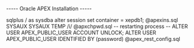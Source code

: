 ----- Oracle APEX Installation -----

sqlplus / as sysdba
alter session set container = xepdb1;
@apexins.sql SYSAUX SYSAUX TEMP /i/
@apxchpwd.sql
-- restarting process --
ALTER USER APEX_PUBLIC_USER ACCOUNT UNLOCK;
ALTER USER APEX_PUBLIC_USER IDENTIFIED BY (password)
@apex_rest_config.sql
